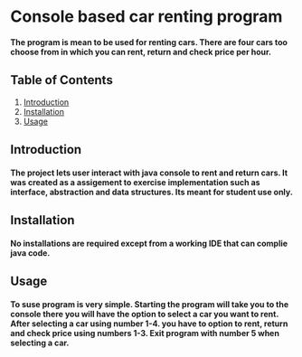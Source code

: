 # Console based car renting program
#### The program is mean to be used for renting cars. There are four cars too choose from in which you can rent, return and check price per hour.

## Table of Contents
1. [Introduction](#introduction)
2. [Installation](#installation)
3. [Usage](#usage)

## Introduction
#### The project lets user interact with java console to rent and return cars. It was created as a assigement to exercise implementation such as interface, abstraction and data structures. Its meant for student use only. 

## Installation
#### No installations are required except from a working IDE that can complie java code. 

## Usage
#### To suse program is very simple. Starting the program will take you to the console there you will have the option to select a car you want to rent. After selecting a car using number 1-4. you have to option to rent, return and check price using numbers 1-3. Exit program with number 5 when selecting a car. 